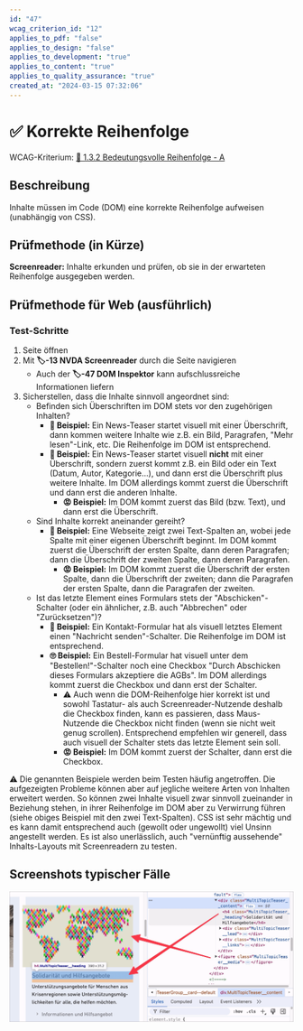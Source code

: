 ```yaml
---
id: "47"
wcag_criterion_id: "12"
applies_to_pdf: "false"
applies_to_design: "false"
applies_to_development: "true"
applies_to_content: "true"
applies_to_quality_assurance: "true"
created_at: "2024-03-15 07:32:06"
---
```


# ✅ Korrekte Reihenfolge

WCAG-Kriterium: [📜 1.3.2 Bedeutungsvolle Reihenfolge - A](..)

## Beschreibung

Inhalte müssen im Code (DOM) eine korrekte Reihenfolge aufweisen (unabhängig von CSS).

## Prüfmethode (in Kürze)

**Screenreader:** Inhalte erkunden und prüfen, ob sie in der erwarteten Reihenfolge ausgegeben werden.

## Prüfmethode für Web (ausführlich)

### Test-Schritte

1. Seite öffnen
1. Mit **🏷️-13 NVDA Screenreader** durch die Seite navigieren
    - Auch der **🏷️-47 DOM Inspektor** kann aufschlussreiche Informationen liefern
1. Sicherstellen, dass die Inhalte sinnvoll angeordnet sind:
    - Befinden sich Überschriften im DOM stets vor den zugehörigen Inhalten?
        - **🙂 Beispiel:** Ein News-Teaser startet visuell mit einer Überschrift, dann kommen weitere Inhalte wie z.B. ein Bild, Paragrafen, "Mehr lesen"-Link, etc. Die Reihenfolge im DOM ist entsprechend.
        - **🙂 Beispiel:** Ein News-Teaser startet visuell **nicht** mit einer Überschrift, sondern zuerst kommt z.B. ein Bild oder ein Text (Datum, Autor, Kategorie...), und dann erst die Überschrift plus weitere Inhalte. Im DOM allerdings kommt zuerst die Überschrift und dann erst die anderen Inhalte.
            - **😡 Beispiel:** Im DOM kommt zuerst das Bild (bzw. Text), und dann erst die Überschrift.
    - Sind Inhalte korrekt aneinander gereiht?
        - **🙂 Beispiel:** Eine Webseite zeigt zwei Text-Spalten an, wobei jede Spalte mit einer eigenen Überschrift beginnt. Im DOM kommt zuerst die Überschrift der ersten Spalte, dann deren Paragrafen; dann die Überschrift der zweiten Spalte, dann deren Paragrafen.
            - **😡 Beispiel:** Im DOM kommt zuerst die Überschrift der ersten Spalte, dann die Überschrift der zweiten; dann die Paragrafen der ersten Spalte, dann die Paragrafen der zweiten.
    - Ist das letzte Element eines Formulars stets der "Abschicken"-Schalter (oder ein ähnlicher, z.B. auch "Abbrechen" oder "Zurücksetzen")?
        - **🙂 Beispiel:** Ein Kontakt-Formular hat als visuell letztes Element einen "Nachricht senden"-Schalter. Die Reihenfolge im DOM ist entsprechend.
        - **🙄 Beispiel:** Ein Bestell-Formular hat visuell unter dem "Bestellen!"-Schalter noch eine Checkbox "Durch Abschicken dieses Formulars akzeptiere die AGBs". Im DOM allerdings kommt zuerst die Checkbox und dann erst der Schalter.
            - ⚠️ Auch wenn die DOM-Reihenfolge hier korrekt ist und sowohl Tastatur- als auch Screenreader-Nutzende deshalb die Checkbox finden, kann es passieren, dass Maus-Nutzende die Checkbox nicht finden (wenn sie nicht weit genug scrollen). Entsprechend empfehlen wir generell, dass auch visuell der Schalter stets das letzte Element sein soll.
            - **😡 Beispiel:** Im DOM kommt zuerst der Schalter, dann erst die Checkbox.

⚠️ Die genannten Beispiele werden beim Testen häufig angetroffen. Die aufgezeigten Probleme können aber auf jegliche weitere Arten von Inhalten erweitert werden. So können zwei Inhalte visuell zwar sinnvoll zueinander in Beziehung stehen, in ihrer Reihenfolge im DOM aber zu Verwirrung führen (siehe obiges Beispiel mit den zwei Text-Spalten). CSS ist sehr mächtig und es kann damit entsprechend auch (gewollt oder ungewollt) viel Unsinn angestellt werden. Es ist also unerlässlich, auch "vernünftig aussehende" Inhalts-Layouts mit Screenreadern zu testen.

## Screenshots typischer Fälle

![Überschrift befindet sich im DOM über dem Bild, visuell ist es umgekehrt (ETH)](images/berschrift-befindet-sich-im-dom-ber-dem-bild-visuell-ist-es-umgekehrt-eth.png)
